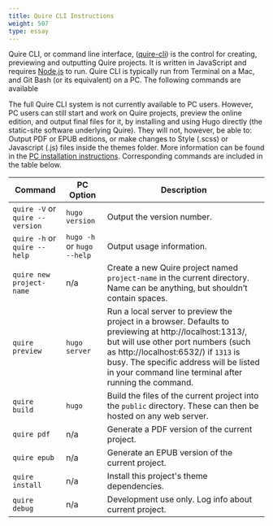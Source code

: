 ```yaml
---
title: Quire CLI Instructions
weight: 507
type: essay
---
```


Quire CLI, or command line interface, ([quire-cli](https://github.com/gettypubs/quire-cli)) is the control for creating, previewing and outputting Quire projects. It is written in JavaScript and requires [Node.js](https://nodejs.org) to run. Quire CLI is typically run from Terminal on a Mac, and Git Bash (or its equivalent) on a PC. The following commands are available

The full Quire CLI system is not currently available to PC users. However, PC users can still start and work on Quire projects, preview the online edition, and output final files for it, by installing and using Hugo directly (the static-site software underlying Quire). They will not, however, be able to: Output PDF or EPUB editions, or make changes to Style (.scss) or Javascript (.js) files inside the themes folder. More information can be found in the [PC installation instructions](../pc-installation/). Corresponding commands are included in the table below.


| Command | PC Option | Description |
| -------------- | -------------- | -------------- |
| `quire -V` or `quire --version` | `hugo version` | Output the version number. |
| `quire -h` or `quire --help` | `hugo -h` or `hugo --help` | Output usage information. |
| `quire new project-name` | n/a | Create a new Quire project named `project-name` in the current directory. Name can be anything, but shouldn’t contain spaces. |
| `quire preview` | `hugo server` | Run a local server to preview the project in a browser. Defaults to previewing at http://localhost:1313/, but will use other port numbers (such as http://localhost:6532/) if `1313` is busy. The specific address will be listed in your command line terminal after running the command. |
| `quire build` | `hugo` | Build the files of the current project into the `public` directory. These can then be hosted on any web server. |
| `quire pdf` | n/a | Generate a PDF version of the current project. |
| `quire epub` | n/a | Generate an EPUB version of the current project. |
| `quire install` | n/a | Install this project's theme dependencies. |
| `quire debug` | n/a | Development use only. Log info about current project. |

